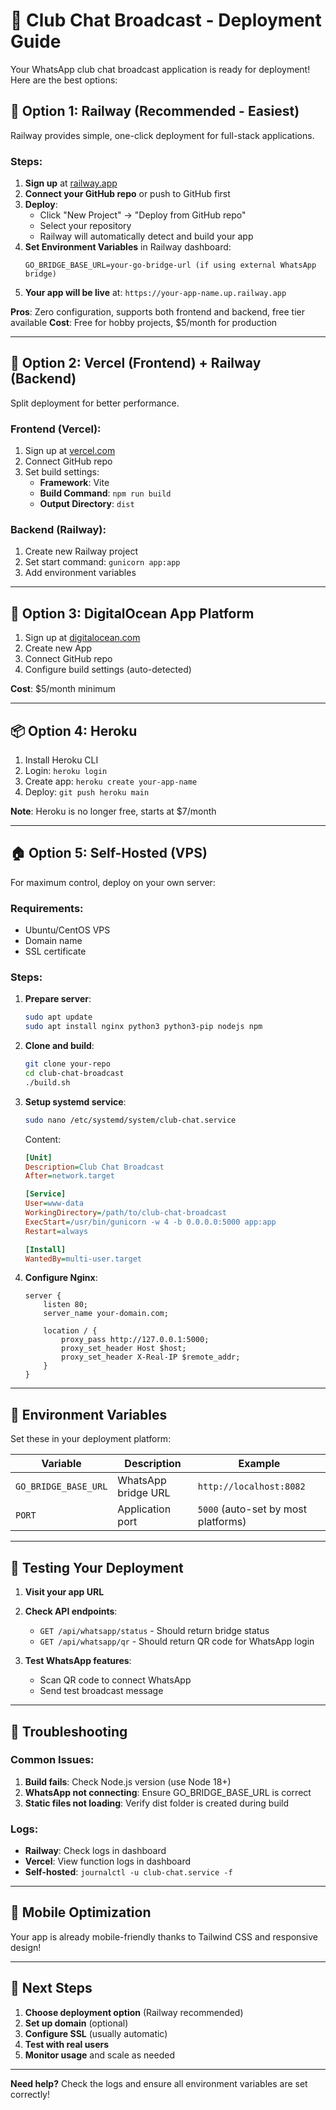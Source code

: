 # 🚀 Club Chat Broadcast - Deployment Guide

Your WhatsApp club chat broadcast application is ready for deployment! Here are the best options:

## 🌟 Option 1: Railway (Recommended - Easiest)

Railway provides simple, one-click deployment for full-stack applications.

### Steps:

1. **Sign up** at [railway.app](https://railway.app)
2. **Connect your GitHub repo** or push to GitHub first
3. **Deploy**:
   - Click "New Project" → "Deploy from GitHub repo"
   - Select your repository
   - Railway will automatically detect and build your app
4. **Set Environment Variables** in Railway dashboard:
   ```
   GO_BRIDGE_BASE_URL=your-go-bridge-url (if using external WhatsApp bridge)
   ```
5. **Your app will be live** at: `https://your-app-name.up.railway.app`

**Pros**: Zero configuration, supports both frontend and backend, free tier available
**Cost**: Free for hobby projects, $5/month for production

---

## 🔧 Option 2: Vercel (Frontend) + Railway (Backend)

Split deployment for better performance.

### Frontend (Vercel):
1. Sign up at [vercel.com](https://vercel.com)
2. Connect GitHub repo
3. Set build settings:
   - **Framework**: Vite
   - **Build Command**: `npm run build`
   - **Output Directory**: `dist`

### Backend (Railway):
1. Create new Railway project
2. Set start command: `gunicorn app:app`
3. Add environment variables

---

## 🐳 Option 3: DigitalOcean App Platform

1. Sign up at [digitalocean.com](https://digitalocean.com)
2. Create new App
3. Connect GitHub repo
4. Configure build settings (auto-detected)

**Cost**: $5/month minimum

---

## 📦 Option 4: Heroku

1. Install Heroku CLI
2. Login: `heroku login`
3. Create app: `heroku create your-app-name`
4. Deploy: `git push heroku main`

**Note**: Heroku is no longer free, starts at $7/month

---

## 🏠 Option 5: Self-Hosted (VPS)

For maximum control, deploy on your own server:

### Requirements:
- Ubuntu/CentOS VPS
- Domain name
- SSL certificate

### Steps:
1. **Prepare server**:
   ```bash
   sudo apt update
   sudo apt install nginx python3 python3-pip nodejs npm
   ```

2. **Clone and build**:
   ```bash
   git clone your-repo
   cd club-chat-broadcast
   ./build.sh
   ```

3. **Setup systemd service**:
   ```bash
   sudo nano /etc/systemd/system/club-chat.service
   ```
   
   Content:
   ```ini
   [Unit]
   Description=Club Chat Broadcast
   After=network.target

   [Service]
   User=www-data
   WorkingDirectory=/path/to/club-chat-broadcast
   ExecStart=/usr/bin/gunicorn -w 4 -b 0.0.0.0:5000 app:app
   Restart=always

   [Install]
   WantedBy=multi-user.target
   ```

4. **Configure Nginx**:
   ```nginx
   server {
       listen 80;
       server_name your-domain.com;
       
       location / {
           proxy_pass http://127.0.0.1:5000;
           proxy_set_header Host $host;
           proxy_set_header X-Real-IP $remote_addr;
       }
   }
   ```

---

## 🔐 Environment Variables

Set these in your deployment platform:

| Variable | Description | Example |
|----------|-------------|---------|
| `GO_BRIDGE_BASE_URL` | WhatsApp bridge URL | `http://localhost:8082` |
| `PORT` | Application port | `5000` (auto-set by most platforms) |

---

## 🧪 Testing Your Deployment

1. **Visit your app URL**
2. **Check API endpoints**:
   - `GET /api/whatsapp/status` - Should return bridge status
   - `GET /api/whatsapp/qr` - Should return QR code for WhatsApp login

3. **Test WhatsApp features**:
   - Scan QR code to connect WhatsApp
   - Send test broadcast message

---

## 🔧 Troubleshooting

### Common Issues:

1. **Build fails**: Check Node.js version (use Node 18+)
2. **WhatsApp not connecting**: Ensure GO_BRIDGE_BASE_URL is correct
3. **Static files not loading**: Verify dist folder is created during build

### Logs:
- **Railway**: Check logs in dashboard
- **Vercel**: View function logs in dashboard
- **Self-hosted**: `journalctl -u club-chat.service -f`

---

## 📱 Mobile Optimization

Your app is already mobile-friendly thanks to Tailwind CSS and responsive design!

---

## 🎯 Next Steps

1. **Choose deployment option** (Railway recommended)
2. **Set up domain** (optional)
3. **Configure SSL** (usually automatic)
4. **Test with real users**
5. **Monitor usage** and scale as needed

---

**Need help?** Check the logs and ensure all environment variables are set correctly! 